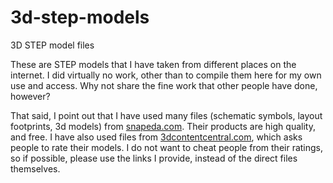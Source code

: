 # 3d-step-models
3D STEP model files

These are STEP models that I have taken from different places on the internet. 
I did virtually no work, other than to compile them here for my own use and access. 
Why not share the fine work that other people have done, however?

That said, I point out that I have used many files (schematic symbols, layout footprints, 3d models) from [snapeda.com](snapeda.com). 
Their products are high quality, and free.
I have also used files from [3dcontentcentral.com](3dcontentcentral.com), which asks people to rate their models.
I do not want to cheat people from their ratings, so if possible, please use the links I provide, instead of the direct files themselves.
